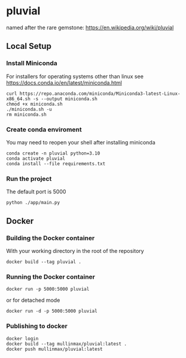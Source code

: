 # pluvial
named after the rare gemstone: https://en.wikipedia.org/wiki/pluvial


## Local Setup

### Install Miniconda

For installers for operating systems other than linux see https://docs.conda.io/en/latest/miniconda.html

    curl https://repo.anaconda.com/miniconda/Miniconda3-latest-Linux-x86_64.sh -s --output miniconda.sh
    chmod +x miniconda.sh
    ./miniconda.sh -u
    rm miniconda.sh

### Create conda enviroment

You may need to reopen your shell after installing miniconda

    conda create -n pluvial python=3.10
    conda activate pluvial
    conda install --file requirements.txt

### Run the project

The default port is 5000

    python ./app/main.py

## Docker

### Building the Docker container

With your working directory in the root of the repository

    docker build --tag pluvial .

### Running the Docker container

    docker run -p 5000:5000 pluvial

or for detached mode

    docker run -d -p 5000:5000 pluvial    


### Publishing to docker

    docker login
    docker build --tag mullinmax/pluvial:latest .
    docker push mullinmax/pluvial:latest
